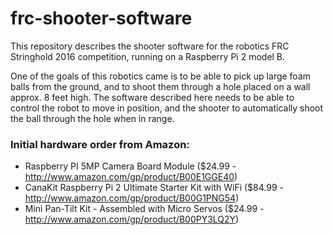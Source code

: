 # frc-shooter-software


This repository describes the shooter software for the robotics FRC Stringhold 2016 competition, running on a Raspberry Pi 2 model B.

One of the goals of this robotics came is to be able to pick up large foam balls from the ground, and to shoot them through a hole placed on a wall approx. 8 feet high. The software described here needs to be able to control the robot to move in position, and the shooter to automatically shoot the ball through the hole when in range. 

### Initial hardware order from Amazon:

* Raspberry PI 5MP Camera Board Module ($24.99 - http://www.amazon.com/gp/product/B00E1GGE40)
* CanaKit Raspberry Pi 2 Ultimate Starter Kit with WiFi ($84.99 - http://www.amazon.com/gp/product/B00G1PNG54)
* Mini Pan-Tilt Kit - Assembled with Micro Servos  ($24.99 - http://www.amazon.com/gp/product/B00PY3LQ2Y)
